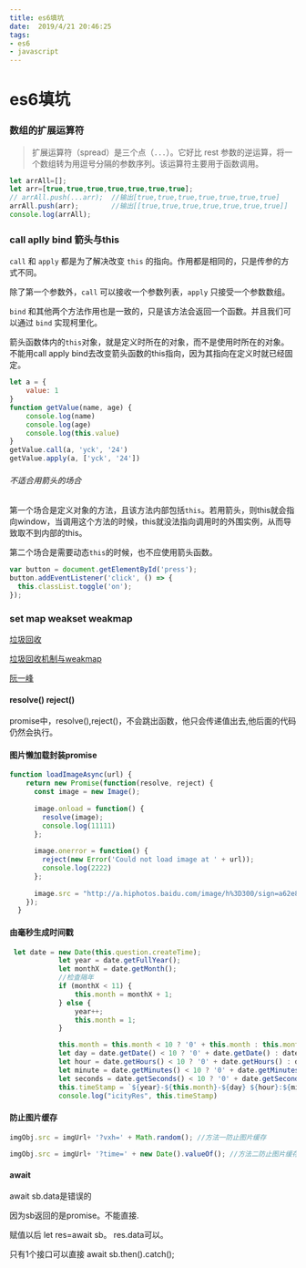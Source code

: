 ```yaml
---
title: es6填坑
date:  2019/4/21 20:46:25
tags: 
- es6
- javascript
---
```


# es6填坑

### 数组的扩展运算符

> 扩展运算符（spread）是三个点（`...`）。它好比 rest 参数的逆运算，将一个数组转为用逗号分隔的参数序列。该运算符主要用于函数调用。

```javascript
let arrAll=[];
let arr=[true,true,true,true,true,true,true];
// arrAll.push(...arr);  //输出[true,true,true,true,true,true,true]
arrAll.push(arr);        //输出[[true,true,true,true,true,true,true]]
console.log(arrAll);  
```

### call aplly bind 箭头与this

`call` 和 `apply` 都是为了解决改变 `this` 的指向。作用都是相同的，只是传参的方式不同。

除了第一个参数外，`call` 可以接收一个参数列表，`apply` 只接受一个参数数组。

`bind` 和其他两个方法作用也是一致的，只是该方法会返回一个函数。并且我们可以通过 `bind` 实现柯里化。

箭头函数体内的`this`对象，就是定义时所在的对象，而不是使用时所在的对象。不能用call apply bind去改变箭头函数的this指向，因为其指向在定义时就已经固定。

```javascript
let a = {
    value: 1
}
function getValue(name, age) {
    console.log(name)
    console.log(age)
    console.log(this.value)
}
getValue.call(a, 'yck', '24')
getValue.apply(a, ['yck', '24'])
```

###### 不适合用箭头的场合

第一个场合是定义对象的方法，且该方法内部包括`this`。若用箭头，则this就会指向window，当调用这个方法的时候，this就没法指向调用时的外围实例，从而导致取不到内部的this。

第二个场合是需要动态`this`的时候，也不应使用箭头函数。

```javascript
var button = document.getElementById('press');
button.addEventListener('click', () => {
  this.classList.toggle('on');
});
```

### set map weakset weakmap

[垃圾回收](https://zh.javascript.info/garbage-collection)

[垃圾回收机制与weakmap](https://javascript.info/map-set-weakmap-weakset)

[阮一峰](http://es6.ruanyifeng.com/#docs/set-map#WeakSet)

#### resolve() reject()

 promise中，resolve(),reject()，不会跳出函数，他只会传递值出去,他后面的代码仍然会执行。 

#### 图片懒加载封装promise

```javascript
function loadImageAsync(url) {
    return new Promise(function(resolve, reject) {
      const image = new Image();
 
      image.onload = function() {
        resolve(image);
        console.log(11111)
      };
  
      image.onerror = function() {
        reject(new Error('Could not load image at ' + url));
        console.log(2222)
      };
  
      image.src = "http://a.hiphotos.baidu.com/image/h%3D300/sign=a62e824376d98d1069d40a31113eb807/838ba61ea8d3fd1fc9c7b6853a4e251f94ca5f46.jpg";
    });
  }

```

#### 由毫秒生成时间戳

```javascript
 let date = new Date(this.question.createTime);
            let year = date.getFullYear();
            let monthX = date.getMonth();
            //检查隔年
            if (monthX < 11) {
                this.month = monthX + 1;
            } else {
                year++;
                this.month = 1;
            }

            this.month = this.month < 10 ? '0' + this.month : this.month
            let day = date.getDate() < 10 ? '0' + date.getDate() : date.getDate();
            let hour = date.getHours() < 10 ? '0' + date.getHours() : date.getHours();
            let minute = date.getMinutes() < 10 ? '0' + date.getMinutes() : date.getMinutes();
            let seconds = date.getSeconds() < 10 ? '0' + date.getSeconds() : date.getSeconds();
            this.timeStamp = `${year}-${this.month}-${day} ${hour}:${minute}:${seconds}`
            console.log("icityRes", this.timeStamp)
```

#### 防止图片缓存

```javascript
imgObj.src = imgUrl+ '?vxh=' + Math.random(); //方法一防止图片缓存
       
imgObj.src = imgUrl+ '?time=' + new Date().valueOf(); //方法二防止图片缓存
```

#### await

await sb.data是错误的

因为sb返回的是promise。不能直接.

赋值以后 let res=await sb。 res.data可以。

只有1个接口可以直接 await sb.then().catch();

